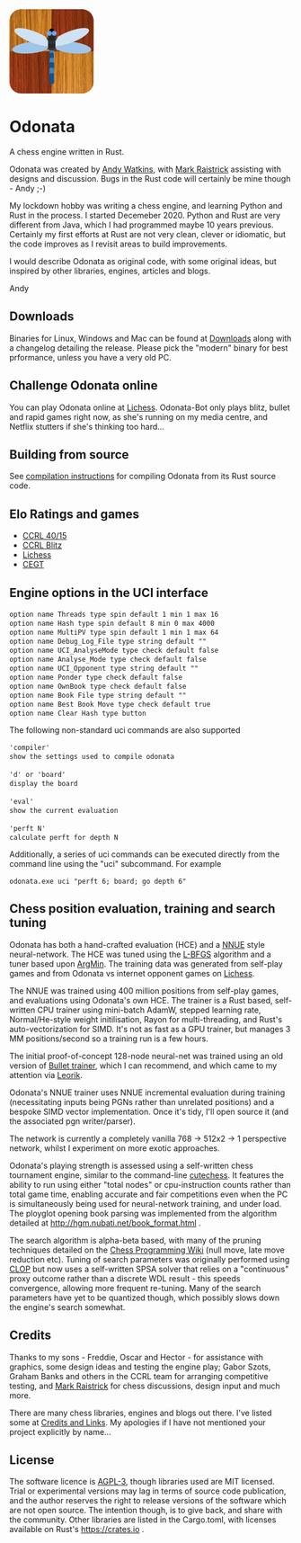 <img src="odonata-blue.png" width=150 />


# Odonata
A chess engine written in Rust. 

Odonata was created by [Andy Watkins](https://github.com/akanalytics), with [Mark Raistrick](https://github.com/raistrma) assisting with designs and discussion. Bugs in the Rust code will certainly be mine though - Andy ;-)

My lockdown hobby was writing a chess engine, and learning Python and Rust in the process. I started Decemeber 2020. Python and Rust are very different from Java, which I had programmed maybe 10 years previous. Certainly my first efforts at Rust are not very clean, clever or idiomatic, but the code improves as I revisit areas to build improvements.

I would describe Odonata as original code, with some original ideas, but inspired by other libraries, engines, articles and blogs. 

Andy

## Downloads
Binaries for Linux, Windows and Mac can be found at [Downloads](https://github.com/akanalytics/odonata/releases) along with a changelog detailing the release. Please pick the "modern" binary for best prformance, unless you have a very old PC.

## Challenge Odonata online
You can play Odonata online at [Lichess](https://lichess.org/@/odonata-bot). 
Odonata-Bot only plays blitz, bullet and rapid games right now, as she's running on my media centre, and Netflix stutters if she's thinking too hard...

## Building from source
See [compilation instructions](compilation.md) for compiling Odonata from its Rust source code. 

## Elo Ratings and games

* [CCRL 40/15](https://computerchess.org.uk/ccrl/404/cgi/compare_engines.cgi?family=Odonata) 
* [CCRL Blitz](https://computerchess.org.uk/ccrl/404/cgi/compare_engines.cgi?family=Odonata)
* [Lichess](https://lichess.org/@/odonata-bot) 
* [CEGT](http://www.cegt.net/40_4_Ratinglist/40_4_single/1874.html) 

## Engine options in the UCI interface
```
option name Threads type spin default 1 min 1 max 16
option name Hash type spin default 8 min 0 max 4000
option name MultiPV type spin default 1 min 1 max 64
option name Debug_Log_File type string default ""
option name UCI_AnalyseMode type check default false
option name Analyse_Mode type check default false
option name UCI_Opponent type string default ""
option name Ponder type check default false
option name OwnBook type check default false
option name Book File type string default ""
option name Best Book Move type check default true
option name Clear Hash type button
```

The following non-standard uci commands are also supported
```
'compiler' 
show the settings used to compile odonata 

'd' or 'board'
display the board

'eval'
show the current evaluation 

'perft N'
calculate perft for depth N
```

Additionally, a series of uci commands can be executed directly from the command line  using the "uci" subcommand. For example 
```
odonata.exe uci "perft 6; board; go depth 6"
```

## Chess position evaluation, training and search tuning
Odonata has both a hand-crafted evaluation (HCE) and a [NNUE](https://en.wikipedia.org/w/index.php?title=NNUE) style neural-network. The HCE was tuned using the [L-BFGS](https://en.wikipedia.org/wiki/Limited-memory_BFGS) algorithm and a tuner based upon [ArgMin](https://argmin-rs.org/). The training data was generated from self-play games and from Odonata vs internet opponent games on [Lichess](https://lichess.org/@/odonata-bot). 

The NNUE was trained using 400 million positions from self-play games, and evaluations using Odonata's own HCE. The trainer is a Rust based, self-written CPU trainer using mini-batch AdamW, stepped learning rate, Normal/He-style weight initilisation, Rayon for multi-threading, and Rust's auto-vectorization for SIMD. It's not as fast as a GPU trainer, but manages 3 MM positions/second so a training run is a few hours. 

The initial proof-of-concept 128-node neural-net was trained using an old version of [Bullet trainer](https://github.com/jw1912/bullet), which I can recommend, and which came to my attention via [Leorik](https://github.com/lithander/Leorik).

Odonata's NNUE trainer uses NNUE incremental evaluation during training (necessitating inputs being PGNs rather than unrelated positions) and a bespoke SIMD vector implementation. Once it's tidy, I'll open source it (and the associated pgn writer/parser).

The network is currently a completely vanilla 768 -> 512x2 -> 1 perspective network, whilst I experiment on more exotic approaches.

Odonata's playing strength is assessed using a self-written chess tournament engine, similar to the command-line [cutechess](https://github.com/cutechess/cutechess). It features the ability to run using either "total nodes" or cpu-instruction counts rather than total game time, enabling accurate and fair competitions even when the PC is simultaneously being used for neural-network training, and under load. The ployglot opening book parsing was implemented from the algorithm detailed at http://hgm.nubati.net/book_format.html .

The search algorithm is alpha-beta based, with many of the pruning techniques detailed on the [Chess Programming Wiki](http://www.chessprogramming.org) (null move, late move reduction etc). Tuning of search parameters  was originally performed using [CLOP](https://www.remi-coulom.fr/CLOP/) but now uses a self-written SPSA solver that relies on a "continuous" proxy outcome rather than a discrete WDL result - this speeds convergence, allowing more frequent re-tuning. Many of the search parameters have yet to be quantized though, which possibly slows down the engine's search somewhat.


## Credits
Thanks to my sons - Freddie, Oscar and Hector - for assistance with graphics, some design ideas and testing the engine play; Gabor Szots, Graham Banks and others in the CCRL team for arranging competitive testing, and [Mark Raistrick](https://github.com/raistrma) for chess discussions, design input and much more.

There are many chess libraries, engines and blogs out there. I've listed some at [Credits and Links](credits.md). My apologies if I have not mentioned your project explicitly by name...


## License
The software licence is [AGPL-3](../license.txt), though libraries used are MIT licensed. Trial or experimental versions may lag in terms of source code publication, and the author reserves the right to release versions of the software which are not open source. The intention though, is to give back, and share with the community. Other libraries are listed in the Cargo.toml, with licenses available on Rust's https://crates.io .




